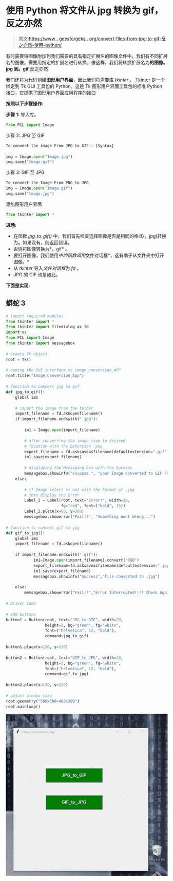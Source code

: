 # 使用 Python 将文件从 jpg 转换为 gif，反之亦然

> 原文:[https://www . geesforgeks . org/convert-files-from-jpg-to-gif-反之亦然-使用-python/](https://www.geeksforgeeks.org/convert-files-from-jpg-to-gif-and-vice-versa-using-python/)

有时需要将图像附加到我们需要的具有指定扩展名的图像文件中。我们有不同扩展名的图像，需要用指定的扩展名进行转换，像这样，我们将转换扩展名为**的图像。jpg 到。gif** 反之亦然

我们还将为代码创建**图形用户界面**，因此我们将需要库 *tkinter* 。 [Tkinter](https://www.geeksforgeeks.org/python-gui-tkinter/) 是一个绑定到 Tk GUI 工具包的 Python。这是 Tk 图形用户界面工具包的标准 Python 接口，它提供了图形用户界面应用程序的接口

**按照以下步骤操作:**

**步骤 1:** 导入库。

```py
from PIL import Image
```

步骤 2: JPG 至 GIF

```py
To convert the image From JPG to GIF : {Syntax}

img = Image.open("Image.jpg")
img.save("Image.gif")
```

步骤 3: GIF 至 JPG

```py
To convert the Image From PNG to JPG
img = Image.open("Image.gif")
img.save("Image.jpg")
```

添加图形用户界面

```py
from tkinter import *
```

**进场:**

*   在函数 *jpg_to_gif()* 中，我们首先检查选择图像是否是相同的格式(。jpg)转换为。如果没有，则返回错误。
*   否则将图像转换为*。gif* 。
*   要打开图像，我们使用*中的函数调用*文件对话框*，这有助于从文件夹中打开图像。*
*   从 *tkinter* 导入*文件对话框*为 *fd* 。
*   JPG 的 GIF 也是如此。

**下面是实现:**

## 蟒蛇 3

```py
# import required modules
from tkinter import *
from tkinter import filedialog as fd
import os
from PIL import Image
from tkinter import messagebox

# create TK object 
root = Tk()

# naming the GUI interface to image_conversion_APP
root.title("Image_Conversion_App")

# function to convert jpg to gif
def jpg_to_gif():
    global im1

    # import the image from the folder
    import_filename = fd.askopenfilename()
    if import_filename.endswith(".jpg"):

        im1 = Image.open(import_filename)

        # after converting the image save to desired
        # location with the Extersion .png
        export_filename = fd.asksaveasfilename(defaultextension=".gif")
        im1.save(export_filename)

        # displaying the Messaging box with the Success
        messagebox.showinfo("success ", "your Image converted to GIF Format")
    else:

        # if Image select is not with the Format of .jpg 
        # then display the Error
        Label_2 = Label(root, text="Error!", width=20,
                        fg="red", font=("bold", 15))
        Label_2.place(x=80, y=280)
        messagebox.showerror("Fail!!", "Something Went Wrong...")

# function to convert gif to jpg 
def gif_to_jpg():
    global im1
    import_filename = fd.askopenfilename()

    if import_filename.endswith(".gif"):
            im1=Image.open(import_filename).convert('RGB')
            export_filename=fd.asksaveasfilename(defaultextension=".jpg")
            im1.save(export_filename)
            messagebox.showinfo("Success","File converted to .jpg")

    else:
        messagebox.showerror("Fail!!","Error Interrupted!!!! Check Again")

# Driver Code

# add buttons
button1 = Button(root, text="JPG_to_GIF", width=20,
                 height=2, bg="green", fg="white",
                 font=("helvetica", 12, "bold"),
                 command=jpg_to_gif)

button1.place(x=120, y=120)

button2 = Button(root, text="GIF_to_JPG", width=20,
                 height=2, bg="green", fg="white",
                 font=("helvetica", 12, "bold"),
                 command=gif_to_jpg)

button2.place(x=120, y=220)

# adjust window size
root.geometry("500x500+400+200")
root.mainloop()
```

![](img/f355ed1f7ca005bcda60162c571331f0.png)